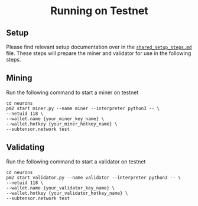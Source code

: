 <div align="center">

# Running on Testnet

</div>

## Setup

Please find relevant setup documentation over in the [`shared_setup_steps.md`] file. These steps will prepare the miner and validator for use in the following steps.

## Mining

Run the following command to start a miner on testnet

```console
cd neurons
pm2 start miner.py --name miner --interpreter python3 -- \
--netuid 118 \
--wallet.name {your_miner_key_name} \
--wallet.hotkey {your_miner_hotkey_name} \
--subtensor.network test
```

## Validating

Run the following command to start a validator on testnet

```console
cd neurons
pm2 start validator.py --name validator --interpreter python3 -- \
--netuid 118 \
--wallet.name {your_validator_key_name} \
--wallet.hotkey {your_validator_hotkey_name} \
--subtensor.network test
```

[`shared_setup_steps.md`]: ./shared_setup_steps.md
